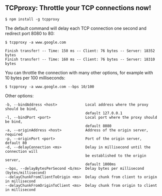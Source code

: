 ## TCPproxy: Throttle your TCP connections now!

	$ npm install -g tcpproxy

The default command will delay each TCP connection one second and redirect port 8080 to 80:

	$ tcpproxy -a www.google.com
	
	Finish transfer! -- Time: 150 ms -- Client: 76 bytes -- Server: 18352 bytes
	Finish transfer! -- Time: 160 ms -- Client: 76 bytes -- Server: 18310 bytes

You can throttle the connection with many other options, for example with 10 bytes per 100 milliseconds:

	$ tcpproxy -a www.google.com --bps 10/100

Other options:

	-b, --bindAddress <host>             Local address where the proxy should be bind,
	                                     default 127.0.0.1
	-l, --bindPort <port>                Local port where the proxy should be bind,
	                                     default 8080
	-a, --originAddress <host>           Address of the origin server, required
	-p, --originPort <port>              Port of the origin server, default 80
	-d, --delayConnection <ms>           Delay in millisecond until the connection will
	                                     be established to the origin server,
	                                     default 1000ms
	--bps, --delayBytesPerSecond <b/ms>  Delay bytes per millisecond (bytes/millisecond)
	--delayChunkFromClientToOrigin <ms>  Delay chunk from client to origin in millisecond
	--delayChunkFromOriginToClient <ms>  Delay chunk from origin to client in millisecond

